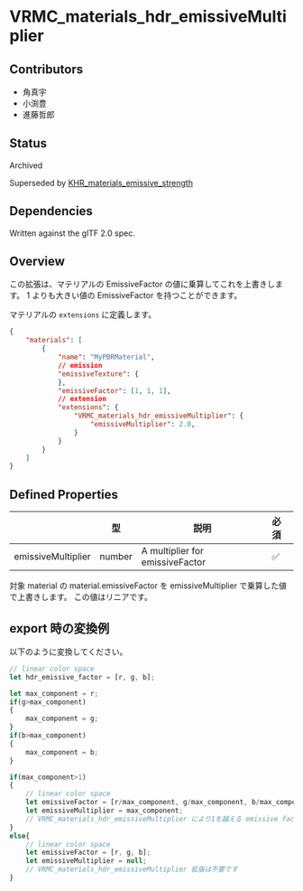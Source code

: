 # VRMC_materials_hdr_emissiveMultiplier

## Contributors

* 角真宇
* 小渕豊
* 進藤哲郎

## Status

Archived

Superseded by [KHR_materials_emissive_strength](https://github.com/KhronosGroup/glTF/blob/main/extensions/2.0/Khronos/KHR_materials_emissive_strength/README.md)

## Dependencies

Written against the glTF 2.0 spec.

## Overview

この拡張は、マテリアルの EmissiveFactor の値に乗算してこれを上書きします。
1 よりも大きい値の EmissiveFactor を持つことができます。

マテリアルの `extensions` に定義します。

```json
{
    "materials": [
        {
            "name": "MyPBRMaterial",
            // emission
            "emissiveTexture": {
            },
            "emissiveFactor": [1, 1, 1],
            // extension
            "extensions": {
                "VRMC_materials_hdr_emissiveMultiplier": {
                    "emissiveMultiplier": 2.0,
                }
            }
        }
    ]
}
```

## Defined Properties

|                    | 型     | 説明                            | 必須 |
|--------------------|--------|---------------------------------|:-----|
| emissiveMultiplier | number | A multiplier for emissiveFactor | ✅    |

対象 material の material.emissiveFactor を emissiveMultiplier で乗算した値で上書きします。
この値はリニアです。

## export 時の変換例

以下のように変換してください。

```js
// linear color space
let hdr_emissive_factor = [r, g, b];

let max_component = r;
if(g>max_component)
{
    max_component = g;
}
if(b>max_component)
{
    max_component = b;
}

if(max_component>1)
{
    // linear color space
    let emissiveFactor = [r/max_component, g/max_component, b/max_component];
    let emissiveMultiplier = max_component;
    // VRMC_materials_hdr_emissiveMultiplier により1を越える emissive factor 値を表します
}
else{
    // linear color space
    let emissiveFactor = [r, g, b];
    let emissiveMultiplier = null;
    // VRMC_materials_hdr_emissiveMultiplier 拡張は不要です
}
```
